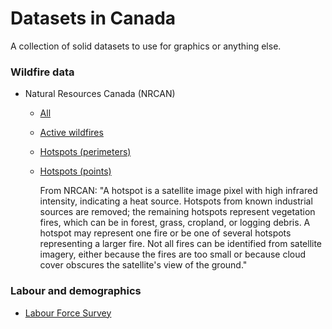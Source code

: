 # Datasets in Canada
 A collection of solid datasets to use for graphics or anything else.

### Wildfire data
* Natural Resources Canada (NRCAN)
    * [All](https://cwfis.cfs.nrcan.gc.ca/downloads/)
    * [Active wildfires](https://cwfis.cfs.nrcan.gc.ca/downloads/activefires)
    * [Hotspots (perimeters)](https://cwfis.cfs.nrcan.gc.ca/downloads/hotspots/)
    * [Hotspots (points)](https://cwfis.cfs.nrcan.gc.ca/downloads/hotspots/)

        From NRCAN: "A hotspot is a satellite image pixel with high infrared intensity, indicating a heat source. Hotspots from known industrial sources are removed; the remaining hotspots represent vegetation fires, which can be in forest, grass, cropland, or logging debris. A hotspot may represent one fire or be one of several hotspots representing a larger fire. Not all fires can be identified from satellite imagery, either because the fires are too small or because cloud cover obscures the satellite's view of the ground."


### Labour and demographics
* [Labour Force Survey](https://www150.statcan.gc.ca/t1/tbl1/en/tv.action?pid=1410028701)
